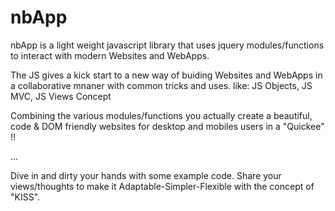 nbApp
=====

nbApp is a light weight javascript library that uses jquery modules/functions to interact with modern Websites and WebApps.

The JS gives a kick start to a new way of buiding Websites and WebApps in a collaborative mnaner with common tricks and uses.
like: JS Objects, JS MVC, JS Views Concept

Combining the various modules/functions you actually create a beautiful, code & DOM friendly websites for desktop and mobiles users in a "Quickee" !!

...


Dive in and dirty your hands with some example code.
Share your views/thoughts to make it Adaptable-Simpler-Flexible with the concept of "KISS".
